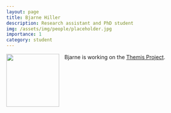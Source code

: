 ```yaml
---
layout: page
title: Bjarne Hiller
description: Research assistant and PhD student
img: /assets/img/people/placeholder.jpg
importance: 1
category: student
---
```


<img src="{{ page.img }}" style="float: left; width: 10em; padding-right: 1em; padding-bottom: 1em"/>

Bjarne is working on the [Themis Project](/projects/2022_themis).
